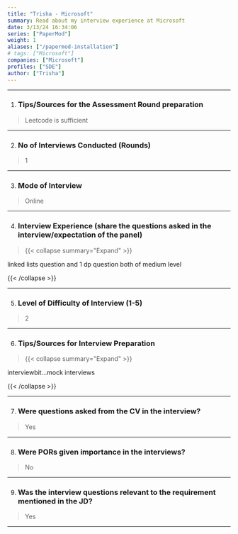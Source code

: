 ```yaml
---
title: "Trisha - Microsoft"
summary: Read about my interview experience at Microsoft
date: 3/13/24 16:34:06
series: ["PaperMod"]
weight: 1
aliases: ["/papermod-installation"]
# tags: ["Microsoft"]
companies: ["Microsoft"]
profiles: ["SDE"]
author: ["Trisha"]
---
```

---
1. ### Tips/Sources for the Assessment Round preparation

> Leetcode is sufficient

---

2. ### No of Interviews Conducted (Rounds)

> 1

---

3. ### Mode of Interview

> Online

---

4. ### Interview Experience (share the questions asked in the interview/expectation of the panel)

> {{< collapse summary="Expand" >}}

linked lists question and 1 dp question both of medium level

{{< /collapse >}}

---

5. ### Level of Difficulty of Interview (1-5)

> 2

---

6. ### Tips/Sources for Interview Preparation

> {{< collapse summary="Expand" >}}

interviewbit...mock interviews

{{< /collapse >}}

---

7. ### Were questions asked from the CV in the interview?

> Yes

---

8. ### Were PORs given importance in the interviews?

> No

---

9. ### Was the interview questions relevant to the requirement mentioned in the JD?

> Yes

---


